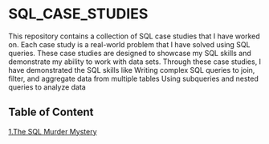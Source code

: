 # SQL_CASE_STUDIES
This repository contains a collection of SQL case studies that I have worked on. Each case study is a real-world problem that I have solved using SQL queries. These case studies are designed to showcase my SQL skills and demonstrate my ability to work with data sets. Through these case studies, I have demonstrated the SQL skills like 
Writing complex SQL queries to join, filter, and aggregate data from multiple tables
Using subqueries and nested queries to analyze data

## Table of Content
[1.The SQL Murder Mystery](#https://github.com/TejaswiniNikumbh/SQL_CASE_STUDIES/tree/main/The%20SQL%20Murder%20Mystery)
